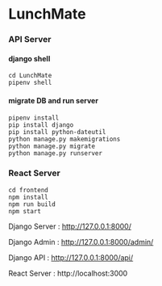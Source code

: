# LunchMate
 

### API Server
#### django shell
```
cd LunchMate
pipenv shell
```

#### migrate DB and run server
```
pipenv install
pip install django
pip install python-dateutil 
python manage.py makemigrations
python manage.py migrate
python manage.py runserver
```

### React Server
```
cd frontend
npm install
npm run build
npm start
```

Django Server : http://127.0.0.1:8000/

Django Admin : http://127.0.0.1:8000/admin/

Django API : http://127.0.0.1:8000/api/

React Server : http://localhost:3000

